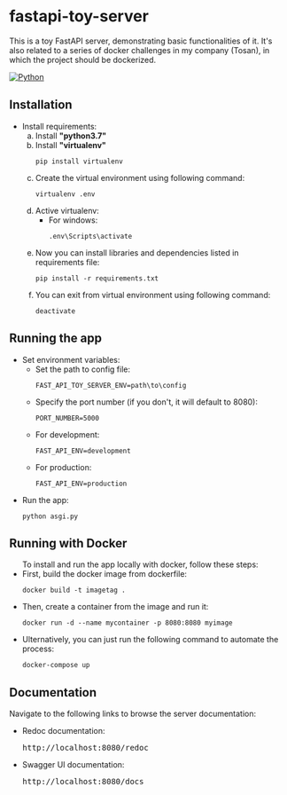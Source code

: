 # **fastapi-toy-server**
This is a toy FastAPI server, demonstrating basic functionalities of it.  It's also related to a series of docker challenges in my company (Tosan), in which the project should be dockerized.


[![Python](https://img.shields.io/badge/python-3.7-green)](https://www.python.org/downloads/release/python-370/)
<h2> Installation </h2>
<ul>
	<li> Install requirements: 
		<ol type="a">
			<li> Install <b> "python3.7" </b> </li>
			<li>  Install <b> "virtualenv" </b>
        			<pre><code>pip install virtualenv</code></pre> 
			</li>
			<li>
        			Create the virtual environment using following command:
        			<pre><code>virtualenv .env</code></pre>
    			</li>
			<li> Active virtualenv:
				<ul>
					<li> For windows:
       						<pre><code>.env\Scripts\activate</code></pre>
					</li>					
				</ul>	
    			</li>
			<li> Now you can install libraries and dependencies listed in requirements file:
        			<pre><code>pip install -r requirements.txt</code></pre>
            </li>
            <li>
                You can exit from virtual environment using following command:
                <pre><code>deactivate</code></pre>
            </li>
		</ol>
	</li>
			
</ul>
<h2> Running the app </h2>
	<ul>
		<li>Set environment variables:
			<ul>
			    <li> Set the path to config file:
                <pre><code>FAST_API_TOY_SERVER_ENV=path\to\config</code></pre>
                </li>
                <li> Specify the port number (if you don't, it will default to 8080): 
                        <pre><code>PORT_NUMBER=5000</code></pre>
                </li>
                <li> For development: 
                        <pre><code>FAST_API_ENV=development</code></pre>
                </li>
                <li> For production:
                       <pre><code>FAST_API_ENV=production</code></pre>
                </li>					
            </ul>
		</li>
		<li>Run the app:
		    <pre><code>python asgi.py</code></pre>
		</li>
	</ul>
<h2> Running with Docker </h2>
	<ul>
        To install and run the app locally with docker, follow these steps:
            <li> First, build the docker image from dockerfile: 
                    <pre><code>docker build -t imagetag .</code></pre>
            </li>
            <li> Then, create a container from the image and run it:
                   <pre><code>docker run -d --name mycontainer -p 8080:8080 myimage</code></pre>
            </li>
		<li>Ulternatively, you can just run the following command to automate the process:
		    <pre><code>docker-compose up</code></pre>
		</li>
	</ul>
<h2> Documentation </h2>
    Navigate to the following links to browse the server documentation:
        <ul>
            <li> Redoc documentation: 
                    <pre>http://localhost:8080/redoc</pre>
            </li>
            <li> Swagger UI documentation:
                   <pre>http://localhost:8080/docs</pre>
            </li>					
        </ul>
